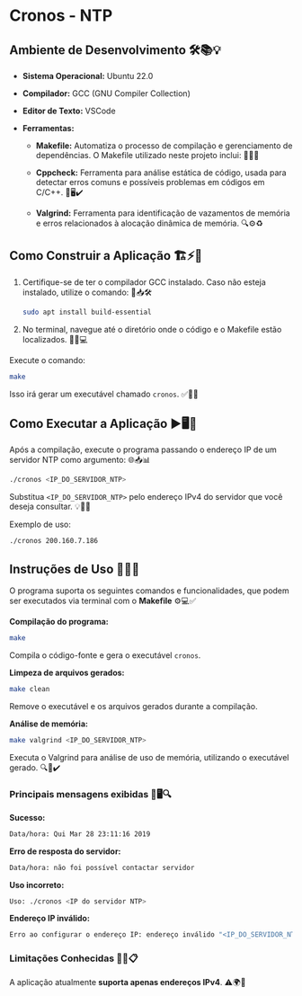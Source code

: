 
# Cronos - NTP

  

## Ambiente de Desenvolvimento 🛠️📚💡

- **Sistema Operacional:** Ubuntu 22.0

- **Compilador:** GCC (GNU Compiler Collection)

- **Editor de Texto:** VSCode

- **Ferramentas:**

	- **Makefile:** Automatiza o processo de compilação e gerenciamento de dependências. O Makefile utilizado neste projeto inclui: 🚀📂🔄

	- **Cppcheck:** Ferramenta para análise estática de código, usada para detectar erros comuns e possíveis problemas em códigos em C/C++. 🧐🖥️✔️

	- **Valgrind:** Ferramenta para identificação de vazamentos de memória e erros relacionados à alocação dinâmica de memória. 🔍⚙️♻️

## Como Construir a Aplicação 🏗️⚡💾

1. Certifique-se de ter o compilador GCC instalado. Caso não esteja instalado, utilize o comando: 🔽📥🛠️
	```bash
	sudo apt install build-essential
	```
2. No terminal, navegue até o diretório onde o código e o Makefile estão localizados. 📂📜💻

Execute o comando:
```bash
make
```
Isso irá gerar um executável chamado `cronos`. ✅🔧🏁

## Como Executar a Aplicação ▶️🖥️📡
Após a compilação, execute o programa passando o endereço IP de um servidor NTP como argumento: 🌐📥📊
```bash
./cronos <IP_DO_SERVIDOR_NTP>
```
Substitua `<IP_DO_SERVIDOR_NTP>` pelo endereço IPv4 do servidor que você deseja consultar. 💡📌🌟

Exemplo de uso:
```bash
./cronos 200.160.7.186
```
## Instruções de Uso 📖✨🔧
O programa suporta os seguintes comandos e funcionalidades, que podem ser executados via terminal com o **Makefile** ⚙️💻✅

**Compilação do programa:**
```bash
make
```
Compila o código-fonte e gera o executável `cronos`.

**Limpeza de arquivos gerados:**
```bash
make clean
```
Remove o executável e os arquivos gerados durante a compilação.

**Análise de memória:**
```bash
make valgrind <IP_DO_SERVIDOR_NTP>
```
Executa o Valgrind para análise de uso de memória, utilizando o executável gerado. 🔍🧠✔️

### Principais mensagens exibidas 💬🖥️🔍

**Sucesso:**
```bash
Data/hora: Qui Mar 28 23:11:16 2019
```
**Erro de resposta do servidor:**
```bash
Data/hora: não foi possível contactar servidor
```
**Uso incorreto:**
```bash
Uso: ./cronos <IP do servidor NTP>
```
**Endereço IP inválido:**
```bash
Erro ao configurar o endereço IP: endereço inválido "<IP_DO_SERVIDOR_NTP>"
```
### Limitações Conhecidas 🚧🌐📋

A aplicação atualmente **suporta apenas endereços IPv4**. ⚠️🌍📜
